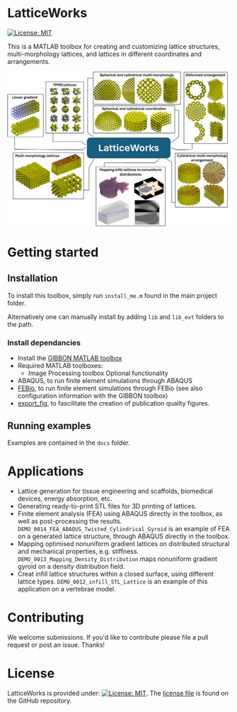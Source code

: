 # LatticeWorks

[![License: MIT](https://img.shields.io/badge/License-MIT-yellow.svg)](https://github.com/mahtab-vafaee/LatticeWorks/blob/main/LICENSE)

This is a MATLAB toolbox for creating and customizing lattice structures, multi-morphology lattices, and lattices in different coordinates and arrangements. 

[![graphAbstract](docs/html/graphAbstract.jpg)](https://github.com/mahtab-vafaee/LatticeWorks/tree/main)

# Getting started
## Installation
To install this toolbox, simply run `install_me.m` found in the main project folder. 

Alternatively one can manually install by adding `lib` and `lib_ext` folders to the path. 

### Install dependancies
* Install the [GIBBON MATLAB toolbox](https://www.gibboncode.org/)
* Required MATLAB toolboxes:
	- Image Processing toolbox
Optional functionality
* ABAQUS, to run finite element simulations through ABAQUS
* [FEBio](https://www.febio.org/), to run finite element simulations through FEBio (see also configuration information with the GIBBON toolbox)
* [export_fig](https://github.com/altmany/export_fig), to fascilitate the creation of publication quality figures. 

## Running examples
Examples are contained in the `docs` folder.

# Applications
* Lattice generation for tissue engineering and scaffolds, biomedical devices, energy absorption, etc.
* Generating ready-to-print STL files for 3D printing of lattices. 
* Finite element analysis (FEA) using ABAQUS directly in the toolbox, as well as post-processing the results. `DEMO_0014_FEA_ABAQUS_Twisted_Cylindrical_Gyroid` is an example of FEA on a generated lattice structure, through ABAQUS directly in the toolbox.
* Mapping optimised nonuniform gradient lattices on distributed structural and mechanical properties, e.g. stiffness. `DEMO_0013_Mapping_Density_Distribution` maps nonuniform gradient gyroid on a density distribution field.
* Creat infill lattice structures within a closed surface, using different lattice types. `DEMO_0012_infill_STL_Lattice` is an example of this application on a vertebrae model.

# Contributing
We welcome submissions. If you'd like to contribute please file a pull request or post an issue. Thanks! 

# License <a name="License"></a>
LatticeWorks is provided under:
[![License: MIT](https://img.shields.io/badge/License-MIT-yellow.svg)](https://github.com/mahtab-vafaee/LatticeWorks/blob/main/LICENSE). The [license file](https://github.com/mahtab-vafaee/LatticeWorks/blob/main/LICENSE) is found on the GitHub repository.
